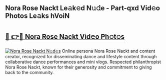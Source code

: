 ## Nora Rose Nackt Le𝚊k𝚎d N𝚞𝚍e - Part-qxd Vid𝚎o Photos Le𝚊ks hVoiN

# <h2><a href="http://fb8rvk.evod.top/?m=Nora+Rose+Nackt">🔗 👉🔴 Nora Rose Nackt Vid𝚎o Ph𝚘t𝚘s</a></h2>

[![Nora Rose Nackt N𝚞d𝚎s](https://i.imgur.com/8V9OHl7.gif)](http://fb8rvk.evod.top/?m=Nora+Rose+Nackt)
Online persona Nora Rose Nackt and content creator, recognized for disseminating dance and lifestyle content through collaborative dance performances and mini vlogs. Respected philanthropist Nora Rose Nackt, known for their generosity and commitment to giving back to the community. 
